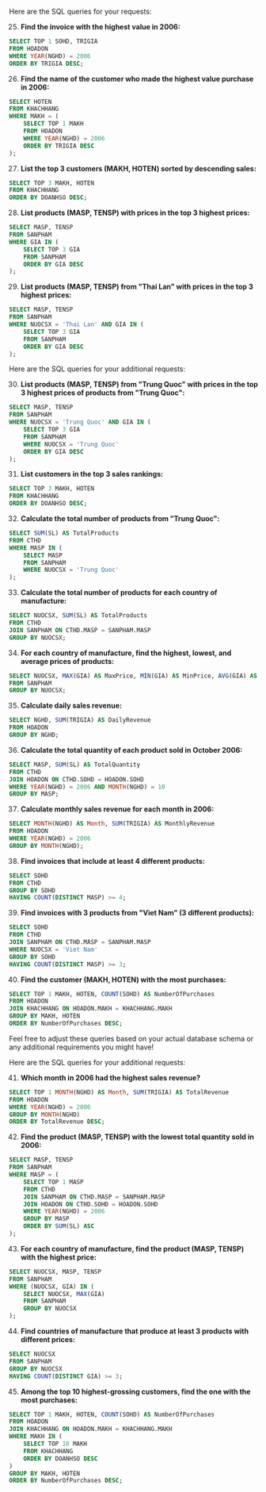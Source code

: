 Here are the SQL queries for your requests:

25. **Find the invoice with the highest value in 2006:**
   ```sql
   SELECT TOP 1 SOHD, TRIGIA
   FROM HOADON
   WHERE YEAR(NGHD) = 2006
   ORDER BY TRIGIA DESC;
   ```

26. **Find the name of the customer who made the highest value purchase in 2006:**
   ```sql
   SELECT HOTEN
   FROM KHACHHANG
   WHERE MAKH = (
       SELECT TOP 1 MAKH
       FROM HOADON
       WHERE YEAR(NGHD) = 2006
       ORDER BY TRIGIA DESC
   );
   ```

27. **List the top 3 customers (MAKH, HOTEN) sorted by descending sales:**
   ```sql
   SELECT TOP 3 MAKH, HOTEN
   FROM KHACHHANG
   ORDER BY DOANHSO DESC;
   ```

28. **List products (MASP, TENSP) with prices in the top 3 highest prices:**
   ```sql
   SELECT MASP, TENSP
   FROM SANPHAM
   WHERE GIA IN (
       SELECT TOP 3 GIA
       FROM SANPHAM
       ORDER BY GIA DESC
   );
   ```

29. **List products (MASP, TENSP) from "Thai Lan" with prices in the top 3 highest prices:**
   ```sql
   SELECT MASP, TENSP
   FROM SANPHAM
   WHERE NUOCSX = 'Thai Lan' AND GIA IN (
       SELECT TOP 3 GIA
       FROM SANPHAM
       ORDER BY GIA DESC
   );
   ```
Here are the SQL queries for your additional requests:

30. **List products (MASP, TENSP) from "Trung Quoc" with prices in the top 3 highest prices of products from "Trung Quoc":**
   ```sql
   SELECT MASP, TENSP
   FROM SANPHAM
   WHERE NUOCSX = 'Trung Quoc' AND GIA IN (
       SELECT TOP 3 GIA
       FROM SANPHAM
       WHERE NUOCSX = 'Trung Quoc'
       ORDER BY GIA DESC
   );
   ```

31. **List customers in the top 3 sales rankings:**
   ```sql
   SELECT TOP 3 MAKH, HOTEN
   FROM KHACHHANG
   ORDER BY DOANHSO DESC;
   ```

32. **Calculate the total number of products from "Trung Quoc":**
   ```sql
   SELECT SUM(SL) AS TotalProducts
   FROM CTHD
   WHERE MASP IN (
       SELECT MASP
       FROM SANPHAM
       WHERE NUOCSX = 'Trung Quoc'
   );
   ```

33. **Calculate the total number of products for each country of manufacture:**
   ```sql
   SELECT NUOCSX, SUM(SL) AS TotalProducts
   FROM CTHD
   JOIN SANPHAM ON CTHD.MASP = SANPHAM.MASP
   GROUP BY NUOCSX;
   ```

34. **For each country of manufacture, find the highest, lowest, and average prices of products:**
   ```sql
   SELECT NUOCSX, MAX(GIA) AS MaxPrice, MIN(GIA) AS MinPrice, AVG(GIA) AS AvgPrice
   FROM SANPHAM
   GROUP BY NUOCSX;
   ```

35. **Calculate daily sales revenue:**
   ```sql
   SELECT NGHD, SUM(TRIGIA) AS DailyRevenue
   FROM HOADON
   GROUP BY NGHD;
   ```

36. **Calculate the total quantity of each product sold in October 2006:**
   ```sql
   SELECT MASP, SUM(SL) AS TotalQuantity
   FROM CTHD
   JOIN HOADON ON CTHD.SOHD = HOADON.SOHD
   WHERE YEAR(NGHD) = 2006 AND MONTH(NGHD) = 10
   GROUP BY MASP;
   ```

37. **Calculate monthly sales revenue for each month in 2006:**
   ```sql
   SELECT MONTH(NGHD) AS Month, SUM(TRIGIA) AS MonthlyRevenue
   FROM HOADON
   WHERE YEAR(NGHD) = 2006
   GROUP BY MONTH(NGHD);
   ```

38. **Find invoices that include at least 4 different products:**
   ```sql
   SELECT SOHD
   FROM CTHD
   GROUP BY SOHD
   HAVING COUNT(DISTINCT MASP) >= 4;
   ```

39. **Find invoices with 3 products from "Viet Nam" (3 different products):**
   ```sql
   SELECT SOHD
   FROM CTHD
   JOIN SANPHAM ON CTHD.MASP = SANPHAM.MASP
   WHERE NUOCSX = 'Viet Nam'
   GROUP BY SOHD
   HAVING COUNT(DISTINCT MASP) >= 3;
   ```

40. **Find the customer (MAKH, HOTEN) with the most purchases:**
   ```sql
   SELECT TOP 1 MAKH, HOTEN, COUNT(SOHD) AS NumberOfPurchases
   FROM HOADON
   JOIN KHACHHANG ON HOADON.MAKH = KHACHHANG.MAKH
   GROUP BY MAKH, HOTEN
   ORDER BY NumberOfPurchases DESC;
   ```

Feel free to adjust these queries based on your actual database schema or any additional requirements you might have!

Here are the SQL queries for your additional requests:

41. **Which month in 2006 had the highest sales revenue?**
   ```sql
   SELECT TOP 1 MONTH(NGHD) AS Month, SUM(TRIGIA) AS TotalRevenue
   FROM HOADON
   WHERE YEAR(NGHD) = 2006
   GROUP BY MONTH(NGHD)
   ORDER BY TotalRevenue DESC;
   ```

42. **Find the product (MASP, TENSP) with the lowest total quantity sold in 2006:**
   ```sql
   SELECT MASP, TENSP
   FROM SANPHAM
   WHERE MASP = (
       SELECT TOP 1 MASP
       FROM CTHD
       JOIN SANPHAM ON CTHD.MASP = SANPHAM.MASP
       JOIN HOADON ON CTHD.SOHD = HOADON.SOHD
       WHERE YEAR(NGHD) = 2006
       GROUP BY MASP
       ORDER BY SUM(SL) ASC
   );
   ```

43. **For each country of manufacture, find the product (MASP, TENSP) with the highest price:**
   ```sql
   SELECT NUOCSX, MASP, TENSP
   FROM SANPHAM
   WHERE (NUOCSX, GIA) IN (
       SELECT NUOCSX, MAX(GIA)
       FROM SANPHAM
       GROUP BY NUOCSX
   );
   ```

44. **Find countries of manufacture that produce at least 3 products with different prices:**
   ```sql
   SELECT NUOCSX
   FROM SANPHAM
   GROUP BY NUOCSX
   HAVING COUNT(DISTINCT GIA) >= 3;
   ```

45. **Among the top 10 highest-grossing customers, find the one with the most purchases:**
   ```sql
   SELECT TOP 1 MAKH, HOTEN, COUNT(SOHD) AS NumberOfPurchases
   FROM HOADON
   JOIN KHACHHANG ON HOADON.MAKH = KHACHHANG.MAKH
   WHERE MAKH IN (
       SELECT TOP 10 MAKH
       FROM KHACHHANG
       ORDER BY DOANHSO DESC
   )
   GROUP BY MAKH, HOTEN
   ORDER BY NumberOfPurchases DESC;
   ```
